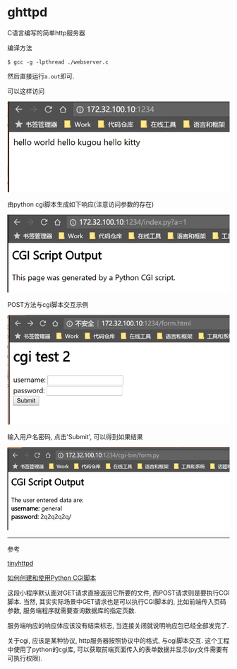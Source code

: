 # ghttpd

C语言编写的简单http服务器

编译方法

```
$ gcc -g -lpthread ./webserver.c
```

然后直接运行`a.out`即可.

可以这样访问

![](./rdsrc/001.png)

由python cgi脚本生成如下响应(注意访问参数的存在)

![](./rdsrc/002.png)

POST方法与cgi脚本交互示例

![](./rdsrc/003.png)

输入用户名密码, 点击'Submit', 可以得到如果结果

![](./rdsrc/004.png)

------

参考

[tinyhttpd](https://github.com/AngryHacker/code-with-comments/tree/master/tinyhttpd)

[如何创建和使用Python CGI脚本](https://linux.cn/article-4377-1.html)

这段小程序默认面对GET请求直接返回它所要的文件, 而POST请求则是要执行CGI脚本. 当然, 其实实际场景中GET请求也是可以执行CGI脚本的, 比如前端传入页码参数, 服务端程序就需要查询数据库的指定页数.

服务端响应的响应体应该没有结束标志, 当连接关闭就说明响应包已经全部发完了.

关于cgi, 应该是某种协议, http服务器按照协议中的格式, 与cgi脚本交互. 这个工程中使用了python的cgi库, 可以获取前端页面传入的表单数据并显示(py文件需要有可执行权限).